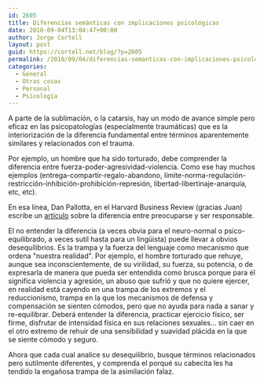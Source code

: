 ```yaml
---
id: 2605
title: Diferencias semánticas con implicaciones psicológicas
date: 2010-09-04T13:04:47+00:00
author: Jorge Cortell
layout: post
guid: https://cortell.net/blog/?p=2605
permalink: /2010/09/04/diferencias-semanticas-con-implicaciones-psicologicas/
categories:
  - General
  - Otras cosas
  - Personal
  - Psicología
---
```

A parte de la sublimación, o la catarsis, hay un modo de avance simple pero eficaz en las psicopatologías (especialmente traumáticas) que es la interiorización de la diferencia fundamental entre términos aparentemente similares y relacionados con el trauma.

Por ejemplo, un hombre que ha sido torturado, debe comprender la diferencia entre fuerza-poder-agresividad-violencia. Como ese hay muchos ejemplos (entrega-compartir-regalo-abandono, límite-norma-regulación-restricción-inhibición-prohibición-represión, libertad-libertinaje-anarquía, etc, etc).

En esa línea, Dan Pallotta, en el Harvard Business Review (gracias Juan) escribe un <a title="https://blogs.hbr.org/pallotta/2010/08/worry-isnt-work.html" href="https://blogs.hbr.org/pallotta/2010/08/worry-isnt-work.html" target="_blank">artículo</a> sobre la diferencia entre preocuparse y ser responsable.

El no entender la diferencia (a veces obvia para el neuro-normal o psico-equilibrado, a veces sutil hasta para un lingüista) puede llevar a obvios desequilibrios. Es la trampa y la fuerza del lenguaje como mecanismo que ordena "nuestra realidad". Por ejemplo, el hombre torturado que rehuye, aunque sea inconscientemente, de su virilidad, su fuerza, su potencia, o de expresarla de manera que pueda ser entendida como brusca porque para él significa violencia y agresión, un abuso que sufrió y que no quiere ejercer, en realidad está cayendo en una trampa de los extremos y el reduccionismo, trampa en la que los mecanismos de defensa y compensación se sienten cómodos, pero que no ayuda para nada a sanar y re-equilibrar. Deberá entender la diferencia, practicar ejercicio físico, ser firme, disfrutar de intensidad física en sus relaciones sexuales... sin caer en el otro extremo de rehuir de una sensibilidad y suavidad plácida en la que se siente cómodo y seguro.

Ahora que cada cual analice su desequilibrio, busque términos relacionados pero sutilmente diferentes, y comprenda el porqué su cabecita les ha tendido la engañosa trampa de la asimilación falaz.